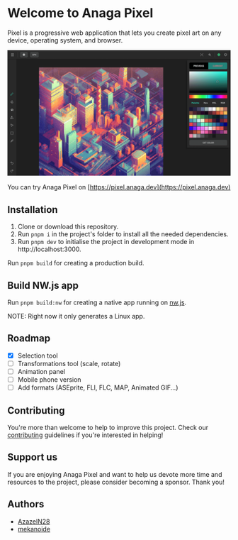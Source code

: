 # Welcome to Anaga Pixel

Pixel is a progressive web application that lets you create pixel art on any device, operating system, and browser.

![Anaga Pixel screenshot](https://github.com/anaga-dev/pixel/blob/main/assets/pixel_screenshot.png)

You can try Anaga Pixel on [https://pixel.anaga.dev](https://pixel.anaga.dev)

## Installation

1. Clone or download this repository.
2. Run `pnpm i` in the project's folder to install all the needed dependencies.
3. Run `pnpm dev` to initialise the project in development mode in http://localhost:3000.

Run `pnpm build` for creating a production build.

## Build NW.js app

Run `pnpm build:nw` for creating a native app running on [nw.js](https://nwjs.io).

NOTE: Right now it only generates a Linux app.

## Roadmap

* [x] Selection tool
* [ ] Transformations tool (scale, rotate)
* [ ] Animation panel
* [ ] Mobile phone version
* [ ] Add formats (ASEprite, FLI, FLC, MAP, Animated GIF...)

## Contributing

You're more than welcome to help to improve this project. Check our [contributing](https://github.com/anaga-dev/pixel/blob/main/CONTRIBUTING.md) guidelines if you're interested in helping!

## Support us

If you are enjoying Anaga Pixel and want to help us devote more time and resources to the project, please consider becoming a sponsor.
Thank you!

## Authors

* [AzazelN28](https://github.com/azazeln28)
* [mekanoide](https://github.com/mekanoide)
